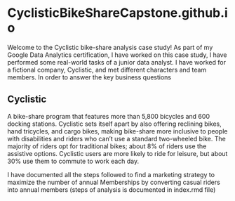 # CyclisticBikeShareCapstone.github.io

Welcome to the Cyclistic bike-share analysis case study! As part of my Google Data Analytics certification, I have worked on this case study, I have performed some real-world tasks of a junior data analyst. I have worked for a 
fictional company, Cyclistic, and met different characters and team members. In order to answer the key business questions

## Cyclistic

A bike-share program that features more than 5,800 bicycles and 600 docking stations. Cyclistic sets itself apart by also offering reclining bikes, hand tricycles,
and cargo bikes, making bike-share more inclusive to people with disabilities and riders who can’t use a standard two-wheeled bike. The majority of riders opt for 
traditional bikes; about 8% of riders use the assistive options. Cyclistic users are more likely to ride for leisure, but about 30% use them to commute to work each day.

I have documented all the steps followed to find a marketing strategy to maximize the number of annual Memberships by converting casual riders into annual members
(steps of analysis is documented in index.rmd file)

